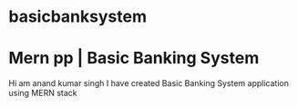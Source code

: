 # basicbanksystem
# Mern pp | Basic Banking System

Hi am anand kumar singh
I have created Basic Banking System application using MERN stack 



